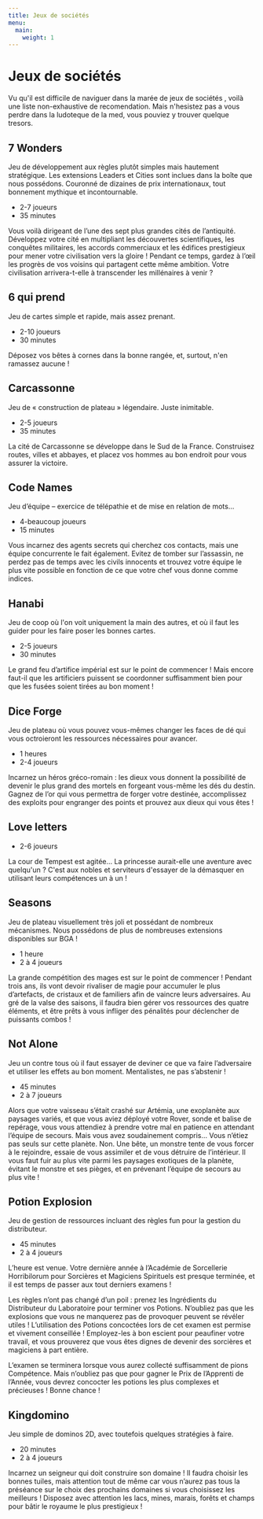 ```yaml
---
title: Jeux de sociétés
menu:
  main:
    weight: 1
---
```


# Jeux de sociétés

Vu qu'il est difficile de naviguer dans la marée de jeux de sociétés
, voilà une liste non-exhaustive de recomendation. Mais n'hesistez pas a vous perdre dans la ludoteque de la med, vous pouviez y trouver quelque tresors.

## 7 Wonders
Jeu de développement aux règles plutôt simples mais hautement stratégique. Les
extensions Leaders et Cities sont inclues dans la boîte que nous possédons.
Couronné de dizaines de prix internationaux, tout bonnement mythique et
incontournable.

  - 2-7 joueurs
  - 35 minutes

Vous voilà dirigeant de l’une des sept plus grandes cités de l’antiquité.
Développez votre cité en multipliant les découvertes scientifiques, les
conquêtes militaires, les accords commerciaux et les édifices prestigieux pour
mener votre civilisation vers la gloire ! Pendant ce temps, gardez à l’œil les
progrès de vos voisins qui partagent cette même ambition. Votre civilisation
arrivera-t-elle à transcender les millénaires à venir ?

## 6 qui prend
Jeu de cartes simple et rapide, mais assez prenant.

  - 2-10 joueurs
  - 30 minutes

Déposez vos bêtes à cornes dans la bonne rangée, et, surtout, n'en ramassez
aucune !

## Carcassonne
Jeu de « construction de plateau » légendaire. Juste inimitable.

  - 2-5 joueurs
  - 35 minutes

La cité de Carcassonne se développe dans le Sud de la France. Construisez
routes, villes et abbayes, et placez vos hommes au bon endroit pour vous assurer
la victoire.

## Code Names
Jeu d’équipe – exercice de télépathie et de mise en relation de mots…

  - 4-beaucoup joueurs
  - 15 minutes

Vous incarnez des agents secrets qui cherchez cos contacts, mais une équipe
concurrente le fait également. Evitez de tomber sur l’assassin, ne perdez pas de
temps avec les civils innocents et trouvez votre équipe le plus vite possible en
fonction de ce que votre chef vous donne comme indices.

## Hanabi
Jeu de coop où l'on voit uniquement la main des autres, et où il faut les guider
pour les faire poser les bonnes cartes.

  - 2-5 joueurs
  - 30 minutes

Le grand feu d’artifice impérial est sur le point de commencer ! Mais encore
faut-il que les artificiers puissent se coordonner suffisamment bien pour que
les fusées soient tirées au bon moment !

## Dice Forge
Jeu de plateau où vous pouvez vous-mêmes changer les faces de dé qui vous
octroieront les ressources nécessaires pour avancer.

  - 1 heures
  - 2-4 joueurs

Incarnez un héros gréco-romain : les dieux vous donnent la possibilité de
devenir le plus grand des mortels en forgeant vous-même les dés du destin.
Gagnez de l’or qui vous permettra de forger votre destinée, accomplissez des
exploits pour engranger des points et prouvez aux dieux qui vous êtes !

## Love letters

  - 2-6 joueurs

La cour de Tempest est agitée... La princesse aurait-elle une aventure avec
quelqu'un ? C'est aux nobles et serviteurs d'essayer de la démasquer en
utilisant leurs compétences un à un !


## Seasons
Jeu de plateau visuellement très joli et possédant de nombreux mécanismes. Nous
possédons de plus de nombreuses extensions disponibles sur BGA !

  - 1 heure
  - 2 à 4 joueurs

La grande compétition des mages est sur le point de commencer ! Pendant trois
ans, ils vont devoir rivaliser de magie pour accumuler le plus d’artefacts, de
cristaux et de familiers afin de vaincre leurs adversaires. Au gré de la valse
des saisons, il faudra bien gérer vos ressources des quatre éléments, et être
prêts à vous infliger des pénalités pour déclencher de puissants combos !

## Not Alone
Jeu un contre tous où il faut essayer de deviner ce que va faire l’adversaire et
utiliser les effets au bon moment. Mentalistes, ne pas s’abstenir !

  - 45 minutes
  - 2 à 7 joueurs

Alors que votre vaisseau s’était crashé sur Artémia, une exoplanète aux paysages
variés, et que vous aviez déployé votre Rover, sonde et balise de repérage, vous
vous attendiez à prendre votre mal en patience en attendant l’équipe de secours.
Mais vous avez soudainement compris… Vous n’étiez pas seuls sur cette planète.
Non. Une bête, un monstre tente de vous forcer à le rejoindre, essaie de vous
assimiler et de vous détruire de l’intérieur. Il vous faut fuir au plus vite
parmi les paysages exotiques de la planète, évitant le monstre et ses pièges, et
en prévenant l’équipe de secours au plus vite !

## Potion Explosion
Jeu de gestion de ressources incluant des règles fun pour la gestion du
distributeur.

  - 45 minutes
  - 2 à 4 joueurs

L’heure est venue. Votre dernière année à l’Académie de Sorcellerie Horribilorum
pour Sorcières et Magiciens Spirituels est presque terminée, et il est temps de
passer aux tout derniers examens !

Les règles n’ont pas changé d’un poil : prenez les Ingrédients du Distributeur
du Laboratoire pour terminer vos Potions. N’oubliez pas que les explosions que
vous ne manquerez pas de provoquer peuvent se révéler utiles ! L’utilisation des
Potions concoctées lors de cet examen est permise et vivement conseillée !
Employez-les à bon escient pour peaufiner votre travail, et vous prouverez que
vous êtes dignes de devenir des sorcières et magiciens à part entière.

L’examen se terminera lorsque vous aurez collecté suffisamment de pions
Compétence. Mais n’oubliez pas que pour gagner le Prix de l’Apprenti de l’Année,
vous devrez concocter les potions les plus complexes et précieuses ! Bonne
chance !

## Kingdomino
Jeu simple de dominos 2D, avec toutefois quelques stratégies à faire.

  - 20 minutes
  - 2 à 4 joueurs

Incarnez un seigneur qui doit construire son domaine ! Il faudra choisir les
bonnes tuiles, mais attention tout de même car vous n’aurez pas tous la
préséance sur le choix des prochains domaines si vous choisissez les meilleurs !
Disposez avec attention les lacs, mines, marais, forêts et champs pour bâtir le
royaume le plus prestigieux !
